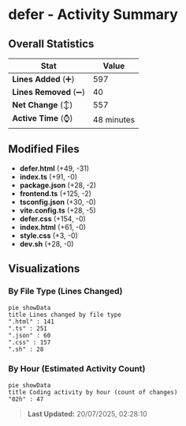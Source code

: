 # defer - Activity Summary 

## Overall Statistics

| Stat                   | Value                                                             |
| ---------------------- | ----------------------------------------------------------------- |
| **Lines Added** (➕)   | 597                                          |
| **Lines Removed** (➖) | 40                                        |
| **Net Change** (↕)    | 557                |
| **Active Time** (⌚)   | 48 minutes |


## Modified Files
- **defer.html** (+49, -31)
- **index.ts** (+91, -0)
- **package.json** (+28, -2)
- **frontend.ts** (+125, -2)
- **tsconfig.json** (+30, -0)
- **vite.config.ts** (+28, -5)
- **defer.css** (+154, -0)
- **index.html** (+61, -0)
- **style.css** (+3, -0)
- **dev.sh** (+28, -0)

## Visualizations

### By File Type (Lines Changed)

```mermaid
pie showData
title Lines changed by file type
".html" : 141
".ts" : 251
".json" : 60
".css" : 157
".sh" : 28
```

### By Hour (Estimated Activity Count)

```mermaid
pie showData
title Coding activity by hour (count of changes)
"02h" : 47
```


> **Last Updated:** 20/07/2025, 02:28:10